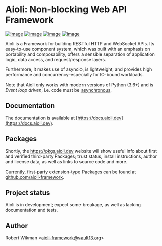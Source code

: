 Aioli: Non-blocking Web API Framework
=== 

[![image](https://img.shields.io/github/license/aioli-framework/aioli.svg?style=flat-square)](https://raw.githubusercontent.com/aioli-framework/aioli/master/LICENSE)
[![image](https://img.shields.io/pypi/v/aioli.svg?style=flat-square)](https://pypi.org/project/aioli)
[![image](https://img.shields.io/travis/aioli-framework/aioli.svg?style=flat-square)](https://travis-ci.org/aioli-framework/aioli)
[![image](https://img.shields.io/pypi/pyversions/aioli.svg?style=flat-square)](https://pypi.org/project/aioli/)



Aioli is a Framework for building RESTful HTTP and WebSocket APIs.
Its easy-to-use component system, which was built with an emphasis on portability and composability, offers a sensible separation of application logic, data access, and request/response layers.

Furthermore, it makes use of asyncio, is lightweight, and provides high performance and concurrency–especially for IO-bound workloads.

Note that Aioli only works with modern versions of Python (3.6+) and is *Event loop driven*, i.e. code must be [asynchronous](https://docs.python.org/3/library/asyncio.html).


Documentation
---

The documentation is available at [https://docs.aioli.dev](https://docs.aioli.dev). 


Packages
---

Shortly, the https://pkgs.aioli.dev website will show useful info about first and verified third-party Packages; trust status, install instructions, author and license data, as well as links to source code and more.

Currently, first-party extension-type Packages can be found at [github.com/aioli-framework](https://github.com/aioli-framework).


Project status
---

Aioli is in development; expect some breakage, as well as lacking documentation and tests.


Author
---
Robert Wikman \<aioli-framework@vault13.org\>
